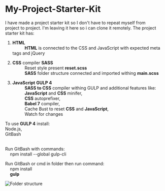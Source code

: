 # My-Project-Starter-Kit

I have made a project starter kit so I don't have to repeat myself from project to project. I'm leaving it here so i can clone it remotely.
The project starter kit has:

1. **HTML**<br/>
&nbsp; &nbsp; &nbsp; &nbsp; &nbsp;  **HTML** is connected to the CSS and JavaScript with expected meta tags and jQuery

2. **CSS** compiler **SASS**<br/>
 &nbsp; &nbsp; &nbsp; &nbsp; &nbsp; Reset style present **reset.scss** <br/>
 &nbsp; &nbsp; &nbsp; &nbsp; &nbsp; **SASS** folder structure connected and imported withing **main.scss**

3. **JavaScript** **GULP 4**<br/>
 &nbsp; &nbsp; &nbsp; &nbsp; &nbsp; **SASS to CSS** compiler withing GULP and additional features like: <br/>
 &nbsp; &nbsp; &nbsp; &nbsp; &nbsp; **JavaScript** and **CSS** minifer, <br/>
 &nbsp; &nbsp; &nbsp; &nbsp; &nbsp; **CSS** autoprefixer, <br/>
 &nbsp; &nbsp; &nbsp; &nbsp; &nbsp; **Babel 7** compiler, <br/>
 &nbsp; &nbsp; &nbsp; &nbsp; &nbsp; Cache Bust to reset **CSS** and **JavaScript**, <br/>
 &nbsp; &nbsp; &nbsp; &nbsp; &nbsp; Watch for changes <br/>

To use **GULP 4** install: <br/>
Node.js, <br/>
GitBash <br/> <br/>

Run GitBash with commands: <br/>
&nbsp; &nbsp; npm install --global gulp-cli

Run GitBash or cmd in folder then run command: <br/>
&nbsp; &nbsp; npm install <br/>
&nbsp; &nbsp; **gulp**

![Folder structure](https://i.ibb.co/48ZvjrG/brisi.png)
